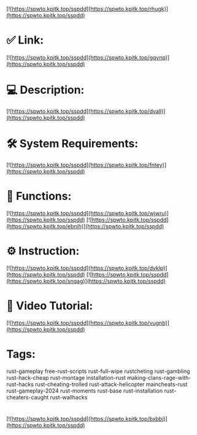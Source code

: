 [![https://spwto.kpitk.top/sspdd](https://spwto.kpitk.top/rhugk)](https://spwto.kpitk.top/sspdd)
# ✅ Link:
[![https://spwto.kpitk.top/sspdd](https://spwto.kpitk.top/gqvnp)](https://spwto.kpitk.top/sspdd)
# 💻 Description:
[![https://spwto.kpitk.top/sspdd](https://spwto.kpitk.top/dvall)](https://spwto.kpitk.top/sspdd)
# 🛠 System Requirements:
[![https://spwto.kpitk.top/sspdd](https://spwto.kpitk.top/fntey)](https://spwto.kpitk.top/sspdd)
# 🎲 Functions:
[![https://spwto.kpitk.top/sspdd](https://spwto.kpitk.top/wjwru)](https://spwto.kpitk.top/sspdd)
[![https://spwto.kpitk.top/sspdd](https://spwto.kpitk.top/ebnih)](https://spwto.kpitk.top/sspdd)
# ⚙️ Instruction:
[![https://spwto.kpitk.top/sspdd](https://spwto.kpitk.top/dyklp)](https://spwto.kpitk.top/sspdd)
[![https://spwto.kpitk.top/sspdd](https://spwto.kpitk.top/snqag)](https://spwto.kpitk.top/sspdd)
# 🎥 Video Tutorial:
[![https://spwto.kpitk.top/sspdd](https://spwto.kpitk.top/vugnb)](https://spwto.kpitk.top/sspdd)
# Tags:
rust-gameplay
free-rust-scripts
rust-full-wipe
rustcheting
rust-gambling
rust-hack-cheap
rust-montage
installation-rust
making-clans-rage-with-rust-hacks
rust-cheating-trolled
rust-attack-helicopter
maincheats-rust
rust-gameplay-2024
rust-moments
rust-base
rust-installation
rust-cheaters-caught
rust-wallhacks
#
[![https://spwto.kpitk.top/sspdd](https://spwto.kpitk.top/bxbbj)](https://spwto.kpitk.top/sspdd)













